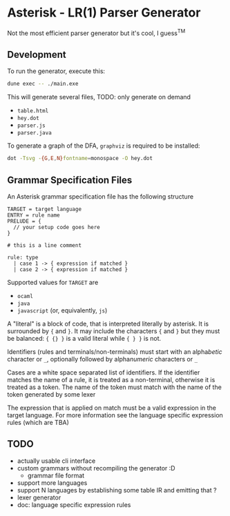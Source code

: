 # Asterisk - LR(1) Parser Generator

Not the most efficient parser generator but it's cool, I guess<sup>TM</sup>

## Development

To run the generator, execute this:

```sh
dune exec -- ./main.exe
```

This will generate several files, TODO: only generate on demand

- `table.html`
- `hey.dot`
- `parser.js`
- `parser.java`

To generate a graph of the DFA, `graphviz` is required to be installed:

```sh
dot -Tsvg -{G,E,N}fontname=monospace -O hey.dot
```

## Grammar Specification Files

An Asterisk grammar specification file has the following structure

```
TARGET = target language
ENTRY = rule name
PRELUDE = {
  // your setup code goes here
}

# this is a line comment

rule: type
  | case 1 -> { expression if matched }
  | case 2 -> { expression if matched }
```

Supported values for `TARGET` are

- `ocaml`
- `java`
- `javascript` (or, equivalently, `js`)

A "literal" is a block of code, that is interpreted literally by asterisk. It is surrounded by `{`
and `}`. It may include the characters `{` and `}` but they must be balanced: `{ {} }` is a valid
literal while `{ } }` is not.

Identifiers (rules and terminals/non-terminals) must start with an alpha*betic* character or `_`,
optionally followed by alpha*numeric* characters or `_`

Cases are a white space separated list of identifiers. If the identifier matches the name of a rule,
it is treated as a non-terminal, otherwise it is treated as a token. The name of the token must
match with the name of the token generated by some lexer

The expression that is applied on match must be a valid expression in the target language. For more
information see the language specific expression rules (which are TBA)

## TODO

- actually usable cli interface
- custom grammars without recompiling the generator :D
  - grammar file format
- support more languages
- support N languages by establishing some table IR and emitting that ?
- lexer generator
- doc: language specific expression rules
